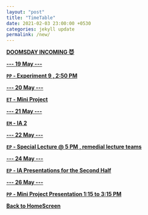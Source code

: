 ```yaml
---
layout: "post"
title: "TimeTable"
date: 2021-02-03 23:00:00 +0530
categories: jekyll update
permalink: /new/
---
```


<u><b>DOOMSDAY INCOMING 😈

--- 19 May ---

`PP` - Experiment 9 , 2:50 PM

--- 20 May ---

`ET` - Mini Project

--- 21 May ---

`EM` - IA 2  

--- 22 May ---

`EP` - Special Lecture @ 5 PM , remedial lecture teams 

--- 24 May ---

`EP` - IA Presentations for the Second Half

--- 26 May --- 

`PP` - Mini Project Presentation 1:15 to 3:15 PM


[Back to HomeScreen](https://oberonprime117.github.io/TimeTable/)